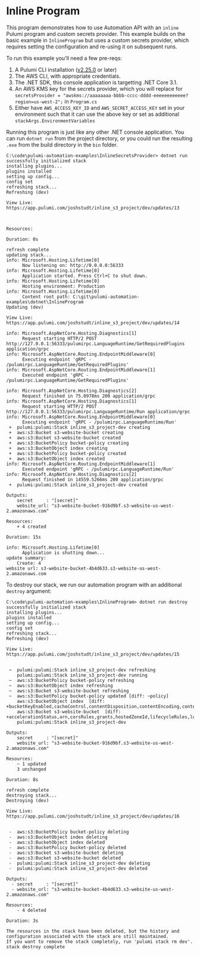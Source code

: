 # Inline Program

This program demonstrates how to use Automation API with an `inline` Pulumi program and custom secrets provider. This example builds on the basic example in `InlineProgram`
but uses a custom secrets provider, which requires setting the configuration and re-using it on subsequent runs.

To run this example you'll need a few pre-reqs:
1. A Pulumi CLI installation ([v2.25.0](https://www.pulumi.com/docs/get-started/install/versions/) or later)
2. The AWS CLI, with appropriate credentials.
3. The .NET SDK, this console application is targetting .NET Core 3.1.
4. An AWS KMS key for the secrets provider, which you will replace for `secretsProvider = "awskms://aaaaaaaa-bbbb-cccc-dddd-eeeeeeeeeeee?region=us-west-2";` in `Program.cs`
5. Either have `AWS_ACCESS_KEY_ID` and `AWS_SECRET_ACCESS_KEY` set in your environment such that it can use the above key or set as additional `stackArgs.EnvironmentVariables`

Running this program is just like any other .NET console application. You can run `dotnet run` from the project directory, or you could run the resulting `.exe` from the build directory in the `bin` folder.

```shell
C:\code\pulumi-automation-examples\InlineSecretsProvider> dotnet run
successfully initialized stack
installing plugins...
plugins installed
setting up config...
config set
refreshing stack...
Refreshing (dev)

View Live: https://app.pulumi.com/joshstudt/inline_s3_project/dev/updates/13



Resources:

Duration: 0s

refresh complete
updating stack...
info: Microsoft.Hosting.Lifetime[0]
      Now listening on: http://0.0.0.0:56333
info: Microsoft.Hosting.Lifetime[0]
      Application started. Press Ctrl+C to shut down.
info: Microsoft.Hosting.Lifetime[0]
      Hosting environment: Production
info: Microsoft.Hosting.Lifetime[0]
      Content root path: C:\git\pulumi-automation-examples\dotnet\InlineProgram
Updating (dev)

View Live: https://app.pulumi.com/joshstudt/inline_s3_project/dev/updates/14

info: Microsoft.AspNetCore.Hosting.Diagnostics[1]
      Request starting HTTP/2 POST http://127.0.0.1:56333/pulumirpc.LanguageRuntime/GetRequiredPlugins application/grpc
info: Microsoft.AspNetCore.Routing.EndpointMiddleware[0]
      Executing endpoint 'gRPC - /pulumirpc.LanguageRuntime/GetRequiredPlugins'
info: Microsoft.AspNetCore.Routing.EndpointMiddleware[1]
      Executed endpoint 'gRPC - /pulumirpc.LanguageRuntime/GetRequiredPlugins'

info: Microsoft.AspNetCore.Hosting.Diagnostics[2]
      Request finished in 75.0978ms 200 application/grpc
info: Microsoft.AspNetCore.Hosting.Diagnostics[1]
      Request starting HTTP/2 POST http://127.0.0.1:56333/pulumirpc.LanguageRuntime/Run application/grpc
info: Microsoft.AspNetCore.Routing.EndpointMiddleware[0]
      Executing endpoint 'gRPC - /pulumirpc.LanguageRuntime/Run'
 +  pulumi:pulumi:Stack inline_s3_project-dev creating
 +  aws:s3:Bucket s3-website-bucket creating
 +  aws:s3:Bucket s3-website-bucket created
 +  aws:s3:BucketPolicy bucket-policy creating
 +  aws:s3:BucketObject index creating
 +  aws:s3:BucketPolicy bucket-policy created
 +  aws:s3:BucketObject index created
info: Microsoft.AspNetCore.Routing.EndpointMiddleware[1]
      Executed endpoint 'gRPC - /pulumirpc.LanguageRuntime/Run'
info: Microsoft.AspNetCore.Hosting.Diagnostics[2]
      Request finished in 14559.5266ms 200 application/grpc
 +  pulumi:pulumi:Stack inline_s3_project-dev created

Outputs:
    secret     : "[secret]"
    website_url: "s3-website-bucket-916d9bf.s3-website-us-west-2.amazonaws.com"

Resources:
    + 4 created

Duration: 15s

info: Microsoft.Hosting.Lifetime[0]
      Application is shutting down...
update summary:
    Create: 4
website url: s3-website-bucket-4b4d633.s3-website-us-west-2.amazonaws.com
```

To destroy our stack, we run our automation program with an additional `destroy` argument:

```shell
C:\code\pulumi-automation-examples\InlineProgram> dotnet run destroy
successfully initialized stack
installing plugins...
plugins installed
setting up config...
config set
refreshing stack...
Refreshing (dev)

View Live: https://app.pulumi.com/joshstudt/inline_s3_project/dev/updates/15


 ~  pulumi:pulumi:Stack inline_s3_project-dev refreshing
    pulumi:pulumi:Stack inline_s3_project-dev running
 ~  aws:s3:BucketPolicy bucket-policy refreshing
 ~  aws:s3:BucketObject index refreshing
 ~  aws:s3:Bucket s3-website-bucket refreshing
 ~  aws:s3:BucketPolicy bucket-policy updated [diff: ~policy]
    aws:s3:BucketObject index  [diff: +bucketKeyEnabled,cacheControl,contentDisposition,contentEncoding,contentLanguage,etag,metadata,objectLockLegalHoldStatus,objectLockMode,objectLockRetainUntilDate,serverSideEncryption,storageClass,tags,websiteRedirect]
    aws:s3:Bucket s3-website-bucket  [diff: +accelerationStatus,arn,corsRules,grants,hostedZoneId,lifecycleRules,loggings,requestPayer,tags,versioning,websiteDomain,websiteEndpoint~website]
    pulumi:pulumi:Stack inline_s3_project-dev

Outputs:
    secret     : "[secret]"
    website_url: "s3-website-bucket-916d9bf.s3-website-us-west-2.amazonaws.com"

Resources:
    ~ 1 updated
    3 unchanged

Duration: 8s

refresh complete
destroying stack...
Destroying (dev)

View Live: https://app.pulumi.com/joshstudt/inline_s3_project/dev/updates/16


 -  aws:s3:BucketPolicy bucket-policy deleting
 -  aws:s3:BucketObject index deleting
 -  aws:s3:BucketObject index deleted
 -  aws:s3:BucketPolicy bucket-policy deleted
 -  aws:s3:Bucket s3-website-bucket deleting
 -  aws:s3:Bucket s3-website-bucket deleted
 -  pulumi:pulumi:Stack inline_s3_project-dev deleting
 -  pulumi:pulumi:Stack inline_s3_project-dev deleted

Outputs:
  - secret     : "[secret]"
  - website_url: "s3-website-bucket-4b4d633.s3-website-us-west-2.amazonaws.com"

Resources:
    - 4 deleted

Duration: 3s

The resources in the stack have been deleted, but the history and configuration associated with the stack are still maintained.
If you want to remove the stack completely, run 'pulumi stack rm dev'.
stack destroy complete
```
